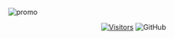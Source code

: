 ![promo](images/intro.gif)

<div align="center">

[![Visitors](https://api.visitorbadge.io/api/visitors?path=https%3A%2F%2Fgithub.com%2FOmar-ahmed314%2FRevelio&label=visits&countColor=%23263759)](https://visitorbadge.io/status?path=https%3A%2F%2Fgithub.com%2FOmar-ahmed314%2FRevelio)
![GitHub](https://img.shields.io/github/license/Omar-ahmed314/Revelio)

</div>
